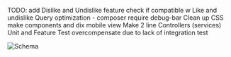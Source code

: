 TODO:
add Dislike and Undislike feature check if compatible w Like and undislike
Query optimization - composer require debug-bar
Clean up CSS make components and dix mobile view
Make 2 line Controllers (services)
Unit and Feature Test overcompensate due to lack of integration test


![Schema](https://t.gyazo.com/teams/nabepero/966bb874af9e582d868c7408b06866ce.png)

